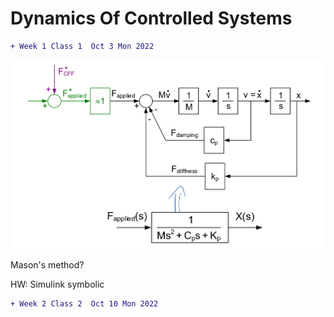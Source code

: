 # Dynamics Of Controlled Systems

```diff
+ Week 1 Class 1  Oct 3 Mon 2022
```
 

![](src/img/2022-10-09-18-33-58.png) 

Mason's method?

HW: Simulink symbolic


```diff
+ Week 2 Class 2  Oct 10 Mon 2022
```